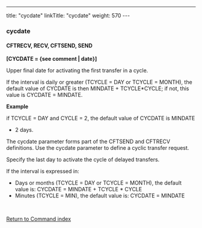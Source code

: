 ---
title: "cycdate"
linkTitle: "cycdate"
weight: 570
---<span id="cycdate"></span>

### cycdate

#### CFTRECV, RECV, CFTSEND, SEND

****[CYCDATE =
{see comment &#124; date}]****

Upper final date for activating
the first transfer in a cycle.

If the interval is daily or greater (TCYCLE = DAY or TCYCLE = MONTH),
the default value of CYCDATE is then MINDATE + TCYCLE\*CYCLE; if not, this
value is CYCDATE = MINDATE.

****Example****

if TCYCLE = DAY and CYCLE = 2, the default value of CYCDATE is MINDATE
+ 2 days.

The cycdate parameter forms
part of the CFTSEND and CFTRECV definitions. Use the cycdate parameter
to define a cyclic transfer request.

Specify the last day to activate the cycle of delayed transfers.

If the interval is expressed in:

* Days or months
    (TCYCLE = DAY or TCYCLE = MONTH), the default value is: CYCDATE = MINDATE + TCYCLE \* CYCLE
* Minutes (TCYCLE
    = MIN), the default value is: CYCDATE = MINDATE

 

[Return to Command index](../../)
